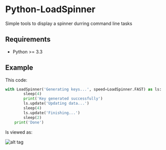 # Python-LoadSpinner
Simple tools to display a spinner durring command line tasks

## Requirements
* Python >= 3.3

## Example
This code:

```python
with LoadSpinner('Generating keys...', speed=LoadSpinner.FAST) as ls:
        sleep(4)
        print('Key generated successfully')
        ls.update('Updating data...')
        sleep(4)
        ls.update('Finishing...')
        sleep(2)
    print('Done')
```

Is viewed as:

![alt tag](https://i.imgur.com/brP3MYt.gif)

